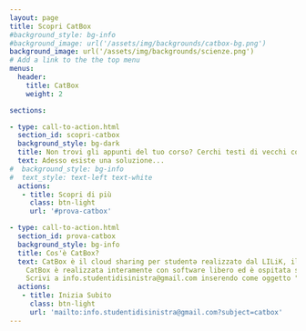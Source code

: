 ```yaml
---
layout: page
title: Scopri CatBox
#background_style: bg-info
#background_image: url('/assets/img/backgrounds/catbox-bg.png')
background_image: url('/assets/img/backgrounds/scienze.png')
# Add a link to the the top menu
menus:
  header:
    title: CatBox
    weight: 2

sections:

- type: call-to-action.html
  section_id: scopri-catbox
  background_style: bg-dark
  title: Non trovi gli appunti del tuo corso? Cerchi testi di vecchi compiti scritti e non ci sono su moodle? Vuoi condividere i tuoi appunti con il resto della comunità UniFi?
  text: Adesso esiste una soluzione...
#  background_style: bg-info
#  text_style: text-left text-white
  actions:
   - title: Scopri di più
     class: btn-light
     url: '#prova-catbox'

- type: call-to-action.html
  section_id: prova-catbox
  background_style: bg-info
  title: Cos'è CatBox?
  text: CatBox è il cloud sharing per studentə realizzato dal LILiK, il Laboratorio d‘Informatica Libero del Kollettivo d‘ingegneria, in collaborazione con il Collettivo di Scienze. Come funziona? Puoi scaricare liberamente quello che vuoi, oppure vedere PDF e altro materiale direttamente online. Puoi condividere i tuoi appunti, slide, libri, soluzioni di vecchi compiti, esercizi e in generale tutto ciò che ti è stato utile per preparare l’esame. Esistono già Google Drive, Dropbox, Onedrive... come mai questo servizio?
    CatBox è realizzata interamente con software libero ed è ospitata sui server autogestiti del LILiK, manutenuti da studentə come te. La CatBox è uno spazio digitale collettivo e condiviso da tante persone; contribuisci a mantenerlo sicuro e vivibile, rispettando le regole della CatBox, le trovi in alto nella pagina principale.
    Scrivi a info.studentidisinistra@gmail.com inserendo come oggetto "catbox", riceverai delle credenziali di accesso da usare su [cloud.lilik.it](https://cloud.lilik.it/apps/files/?dir=/CatBox&fileid=46104), Benvenutə in CatBox!
  actions:
   - title: Inizia Subito
     class: btn-light
     url: 'mailto:info.studentidisinistra@gmail.com?subject=catbox'
---
```

